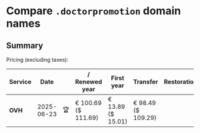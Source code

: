 # Compare `.doctorpromotion` domain names

## Summary

Pricing (excluding taxes):

| Service | Date |  | / Renewed year | First year | Transfer | Restoration |
|--|--|--|--|--|--|--|
| **OVH** | 2025-06-23 | 🏆 | € 100.69<br>($ 111.69) | € 13.89<br>($ 15.01) | € 98.49<br>($ 109.29) |  |
